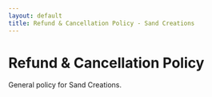 ```yaml
---
layout: default
title: Refund & Cancellation Policy - Sand Creations
---
```


<div class="mui-card">
  <h1 class="mui-card-title">Refund & Cancellation Policy</h1>
  <p>General policy for Sand Creations.</p>
</div>
